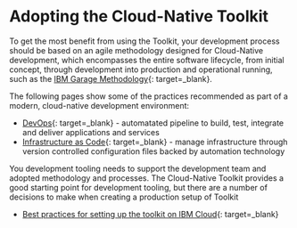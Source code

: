 # Adopting the Cloud-Native Toolkit

To get the most benefit from using the Toolkit, your development process should be based on an agile methodology designed for Cloud-Native development, which encompasses the entire software lifecycle, from initial concept, through development into production and operational running, such as the [IBM Garage Methodology](https://www.ibm.com/garage/method){: target=_blank}.

The following pages show some of the practices recommended as part of a modern, cloud-native development environment:

- [DevOps](devops.md){: target=_blank} - automatated pipeline to build, test, integrate and deliver applications and services
- [Infrastructure as Code](infrastructure-as-code.md){: target=_blank} - manage infrastructure through version controlled configuration files backed by automation technology

You development tooling needs to support the development team and adopted methodology and processes.  The Cloud-Native Toolkit provides a good starting point for development tooling, but there are a number of decisions to make when creating a production setup of Toolkit

- [Best practices for setting up the toolkit on IBM Cloud](ibm-cloud-account/ibm-cloud-setup.md){: target=_blank}
